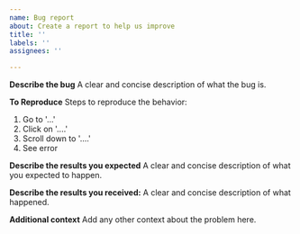 ```yaml
---
name: Bug report
about: Create a report to help us improve
title: ''
labels: ''
assignees: ''

---
```


**Describe the bug**
A clear and concise description of what the bug is.

**To Reproduce**
Steps to reproduce the behavior:
1. Go to '...'
2. Click on '....'
3. Scroll down to '....'
4. See error

**Describe the results you expected**
A clear and concise description of what you expected to happen.

**Describe the results you received:**
A clear and concise description of what happened.
 
**Additional context**
Add any other context about the problem here.

